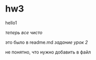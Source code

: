 # hw3

hello1




  
  *теперь все чисто*
  
  это было в readme.md *задание урок 2*
  
  не понятно, что нужно добавить в файл
 
